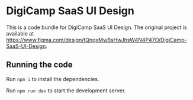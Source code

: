 
  # DigiCamp SaaS UI Design

  This is a code bundle for DigiCamp SaaS UI Design. The original project is available at https://www.figma.com/design/tQnqxMwBsHwJhsW4N4P47O/DigiCamp-SaaS-UI-Design.

  ## Running the code

  Run `npm i` to install the dependencies.

  Run `npm run dev` to start the development server.
  